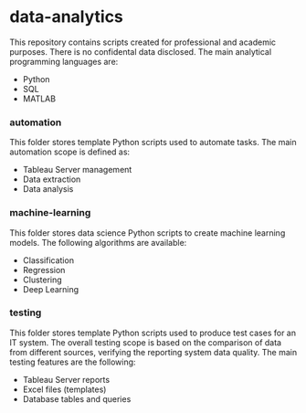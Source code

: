 
# data-analytics

This repository contains scripts created for professional and academic purposes. There is no confidental data disclosed. The main analytical programming languages are:
 - Python
 - SQL
 - MATLAB
 

### automation

This folder stores template Python scripts used to automate tasks. The main automation scope is defined as:
- Tableau Server management
- Data extraction
- Data analysis


### machine-learning

This folder stores data science Python scripts to create machine learning models. The following algorithms are available:
- Classification
- Regression
- Clustering
- Deep Learning


### testing

This folder stores template Python scripts used to produce test cases for an IT system. The overall testing scope is based on the comparison of data from different sources, verifying the reporting system data quality.
The main testing features are the following:
- Tableau Server reports
- Excel files (templates)
- Database tables and queries
